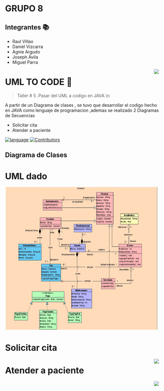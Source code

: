 # GRUPO 8

## Integrantes 📚

- Raul Villao 
- Daniel Vizcarra
- Agnie Argudo
- Joseph Ávila
- Miguel Parra


<img src="https://github.com/eljosephavila123/tarea1Aspectos/blob/master/captures/logo.png?raw=true" align="right" />

# UML TO CODE 🚀
> Taller # 5 .Pasar del UML a codigo en JAVA.\n

A partir de un Diagrama de clases , se tuvo que desarrollar el codigo hecho en JAVA como lenguaje de programacion ,ademas se realizado 2 Diagramas de Secuencias 
- Solicitar cita
- Atender a paciente

[![language][language-shield]][language-url]
[![Contributors][contributors-shield]][contributors-url]

[language-shield]: https://img.shields.io/badge/Java-v8.8.0-blue?style=plastic
[language-url]: https://www.java.com/es/download/
[contributors-shield]: https://img.shields.io/badge/contributors-5-success?style=plastic
[contributors-url]: https://github.com/danielon20/TallerCodigo/graphs/contributors

## Diagrama de Clases

# UML dado
<p align="center">
<img src="https://github.com/danielon20/TallerCodigo/blob/master/images/Picture1.png?raw=true"
  alt="Captura 2 "
  width="500" height="466">
</p>

# Solicitar cita
<img src="https://raw.githubusercontent.com/danielon20/TallerCodigo/master/images/Taller%20C%C3%B3digo%20-%20Solicitar%20Cita%20.png" align="right" />

# Atender a paciente
<img src="https://raw.githubusercontent.com/danielon20/TallerCodigo/master/images/Taller%20C%C3%B3digo%20-%20Atender%20Paciente.png" align="right" />


